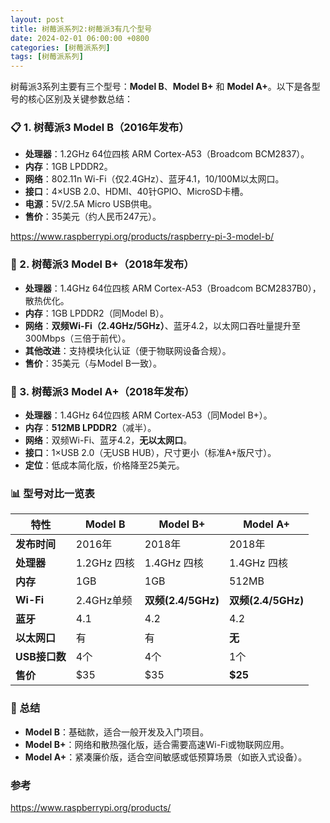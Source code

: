 ```yaml
---
layout: post
title: 树莓派系列2:树莓派3有几个型号
date: 2024-02-01 06:00:00 +0800
categories: [树莓派系列]
tags: [树莓派系列]
---
```

树莓派3系列主要有三个型号：**Model B**、**Model B+** 和 **Model A+**。以下是各型号的核心区别及关键参数总结：

### 📋 1. **树莓派3 Model B（2016年发布）**
   - **处理器**：1.2GHz 64位四核 ARM Cortex-A53（Broadcom BCM2837）。
   - **内存**：1GB LPDDR2。
   - **网络**：802.11n Wi-Fi（仅2.4GHz）、蓝牙4.1，10/100M以太网口。
   - **接口**：4×USB 2.0、HDMI、40针GPIO、MicroSD卡槽。
   - **电源**：5V/2.5A Micro USB供电。
   - **售价**：35美元（约人民币247元）。

https://www.raspberrypi.org/products/raspberry-pi-3-model-b/

### 📶 2. **树莓派3 Model B+（2018年发布）**
   - **处理器**：1.4GHz 64位四核 ARM Cortex-A53（Broadcom BCM2837B0），散热优化。
   - **内存**：1GB LPDDR2（同Model B）。
   - **网络**：**双频Wi-Fi（2.4GHz/5GHz）**、蓝牙4.2，以太网口吞吐量提升至300Mbps（三倍于前代）。
   - **其他改进**：支持模块化认证（便于物联网设备合规）。
   - **售价**：35美元（与Model B一致）。

### 📏 3. **树莓派3 Model A+（2018年发布）**
   - **处理器**：1.4GHz 64位四核 ARM Cortex-A53（同Model B+）。
   - **内存**：**512MB LPDDR2**（减半）。
   - **网络**：双频Wi-Fi、蓝牙4.2，**无以太网口**。
   - **接口**：1×USB 2.0（无USB HUB），尺寸更小（标准A+版尺寸）。
   - **定位**：低成本简化版，价格降至25美元。

### 📊 型号对比一览表
| **特性**       | **Model B**       | **Model B+**      | **Model A+**      |
|----------------|-------------------|-------------------|-------------------|
| **发布时间**   | 2016年 | 2018年 | 2018年 |
| **处理器**     | 1.2GHz 四核      | 1.4GHz 四核      | 1.4GHz 四核      |
| **内存**       | 1GB              | 1GB              | 512MB            |
| **Wi-Fi**      | 2.4GHz单频       | **双频(2.4/5GHz)** | **双频(2.4/5GHz)** |
| **蓝牙**       | 4.1              | 4.2              | 4.2              |
| **以太网口**   | 有               | 有               | **无**           |
| **USB接口数**  | 4个              | 4个              | 1个              |
| **售价**       | $35              | $35              | **$25**          |

### 💎 总结
- **Model B**：基础款，适合一般开发及入门项目。
- **Model B+**：网络和散热强化版，适合需要高速Wi-Fi或物联网应用。
- **Model A+**：紧凑廉价版，适合空间敏感或低预算场景（如嵌入式设备）。

### 参考
https://www.raspberrypi.org/products/

